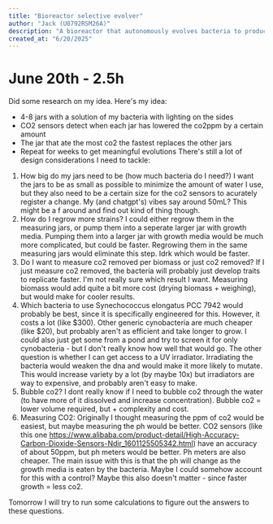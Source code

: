 ```yaml
---
title: "Bioreactor selective evolver"
author: "Jack (U0792RSM26A)"
description: "A bioreactor that autonomously evolves bacteria to produce strains that eat co2"
created_at: "6/20/2025"
---
```


# June 20th - 2.5h
Did some research on my idea. Here's my idea:
- 4-8 jars with a solution of my bacteria with lighting on the sides
- CO2 sensors detect when each jar has lowered the co2ppm by a certain amount
- The jar that ate the most co2 the fastest replaces the other jars
- Repeat for weeks to get meaningful evolutions
There's still a lot of design considerations I need to tackle:
1. How big do my jars need to be (how much bacteria do I need?)
  I want the jars to be as small as possible to minimize the amount of water I use, but they also need to be a certain size for the co2 sensors to acurately register a change. My (and chatgpt's) vibes say around 50mL? This might be a f around and find out kind of thing though.
2. How do I regrow more strains?
  I could either regrow them in the measuring jars, or pump them into a seperate larger jar with growth media. Pumping them into a larger jar with growth media would be much more complicated, but could be faster. Regrowing them in the same measuring jars would eliminate this step. Idrk which would be faster.
3. Do I want to measure co2 removed per biomass or just co2 removed?
  If I just measure co2 removed, the bacteria will probably just develop traits to replicate faster. I'm not really sure which result I want. Measuring biomass would add quite a bit more cost (drying biomass + weighing), but would make for cooler results. 
4. Which bacteria to use
  Synechococcus elongatus PCC 7942 would probably be best, since it is specifically engineered for this. However, it costs a lot (like $300). Other generic cynobacteria are much cheaper (like $20), but probably aren't as efficient and take longer to grow. I could also just get some from a pond and try to screen it for only cynobacteria - but I don't really know how well that would go. The other question is whether I can get access to a UV irradiator. Irradiating the bacteria would weaken the dna and would make it more likely to mutate. This would increase variety by a lot (by maybe 10x) but irradiators are way to expensive, and probably aren't easy to make. 
5. Bubble co2?
   I dont really know if I need to bubble co2 through the water (to have more of it dissolved and increase concentration). Bubble co2 = lower volume required, but + complexity and cost. 
6. Measuring CO2:
  Originally I thought measuring the ppm of co2 would be easiest, but maybe measuring the ph would be better. CO2 sensors (like this one https://www.alibaba.com/product-detail/High-Accuracy-Carbon-Dioxide-Sensors-Ndir_1601125505342.html) have an accuracy of about 50ppm, but ph meters would be better. Ph meters are also cheaper. The main issue with this is that the ph will change as the growth media is eaten by the bacteria. Maybe I could somehow account for this with a control? Maybe this also doesn't matter - since faster growth = less co2.

Tomorrow I will try to run some calculations to figure out the answers to these questions. 
